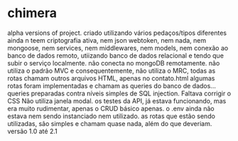 # chimera
alpha versions of project.
criado utilizando vários pedaços/tipos diferentes
ainda n teem criptografia ativa, nem json webtoken, nem nada, nem mongoose, nem services, nem middlewares, nem models, nem conexão ao banco de dados remoto,
utiizando banco de dados relacional e tendo que subir o serviço localmente.
não conecta no mongoDB remotamente.
não utiliza o padrão MVC e consequentemente, não utiliza o MRC, todas as rotas chamam outros arquivos HTML, apenas no contato.html
algumas rotas foram implementadas e chamam as queries do banco de dados...
queries preparadas contra níveis simples de SQL injection.
Faltava corrigir o CSS
Não utiliza janela modal.
os testes da API, já estava funcionando, mas era muito rudimentar, apenas o CRUD básico apenas.
o .env ainda não estava nem sendo instanciado nem utilizado.
as rotas que estão sendo utilizadas, são simples e chamam quase nada, além do que deveriam.
versão 1.0 até 2.1
